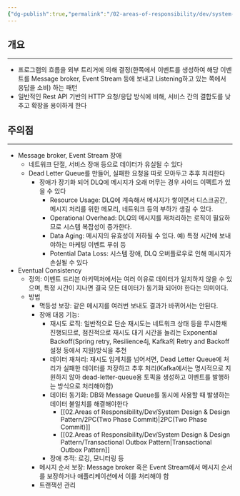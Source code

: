 ```yaml
---
{"dg-publish":true,"permalink":"/02-areas-of-responsibility/dev/system-design-and-design-pattern/event-driven-architecture/","tags":["dev","design-pattern","architecture"],"noteIcon":""}
---
```


## 개요
---
- 프로그램의 흐름을 외부 트리거에 의해 결정(한쪽에서 이벤트를 생성하여 해당 이벤트를 Message broker, Event Stream 등에 보내고 Listening하고 있는 쪽에서 응답을 소비) 하는 패턴
- 일반적인 Rest API 기반의 HTTP 요청/응답 방식에 비해, 서비스 간의 결합도를 낮추고 확장을 용이하게 한다
## 주의점
---
- Message broker, Event Stream 장애
	- 네트워크 단절, 서비스 장애 등으로 데이터가 유실될 수 있다
	- Dead Letter Queue를 만들어, 실패한 요청을 따로 모아두고 추후 처리한다
		- 장애가 장기화 되어 DLQ에 메시지가 오래 머무는 경우 사이드 이펙트가 있을 수 있다
			- Resource Usage: DLQ에 계속해서 메시지가 쌓이면서 디스크공간, 메시지 처리를 위한 메모리, 네트워크 등의 부하가 생길 수 있다.
			- Operational Overhead: DLQ의 메시지를 재처리하는 로직이 필요하므로 시스템 복잡성이 증가한다.
			- Data Aging: 메시지의 유효성이 저하될 수 있다. 예) 특정 시간에 보내야하는 마케팅 이벤트 푸쉬 등
			- Potential Data Loss: 시스템 장애, DLQ 오버플로우로 인해 메시지가 손실될 수 있다
- Eventual Consistency
	- 정의: 이벤트 드리븐 아키텍처에서는 여러 이유로 데이터가 일치하지 않을 수 있으며, 특정 시간이 지나면 결국 모든 데이터가 동기화 되어야 한다는 의미이다.
	- 방법
		- 멱등성 보장: 같은 메시지를 여러번 보내도 결과가 바뀌어서는 안된다.
		- 장애 대응 기능: 
			- 재시도 로직: 일반적으로 단순 재시도는 네트워크 상태 등을 무시한채 진행되므로, 점진적으로 재시도 대기 시간을 늘리는 Exponential Backoff(Spring retry, Resilience4j, Kafka의 Retry and Backoff 설정 등에서 지원)방식을 추천
			- 데이터 재처리: 재시도 임계치를 넘어서면, Dead Letter Queue에 처리가 실패한 데이터를 저장하고 추후 처리(Kafka에서는 명시적으로 지원하지 않아 dead-letter-queue용 토픽을 생성하고 이벤트를 발행하는 방식으로 처리해야함)
			- 데이터 동기화: DB와 Message Queue를 동시에 사용할 때 발생하는 데이터 불일치를 해결해야한다
				- [[02.Areas of Responsibility/Dev/System Design & Design Pattern/2PC(Two Phase Commit)\|2PC(Two Phase Commit)]]
				- [[02.Areas of Responsibility/Dev/System Design & Design Pattern/Transactional Outbox Pattern\|Transactional Outbox Pattern]]
			- 장애 추적: 로깅, 모니터링 등
		- 메시지 순서 보장: Message broker 혹은 Event Stream에서 메시지 순서를 보장하거나 애플리케이션에서 이를 처리해야 함
		- 트랜잭션 관리
